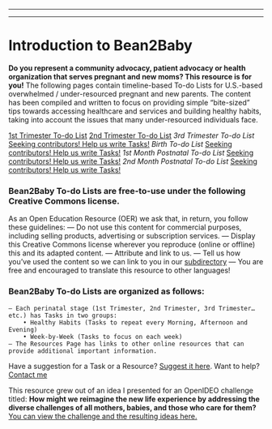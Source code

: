 
---
---
# Introduction to Bean2Baby

**Do you represent a community advocacy, patient advocacy or health organization that serves pregnant and new moms? This resource is for you!**
The following pages contain timeline-based To-do Lists for U.S.-based overwhelmed / under-resourced pregnant and new parents. The content has been compiled and written to focus on providing simple “bite-sized” tips towards accessing healthcare and services and building  healthy habits, taking into account the issues that many under-resourced individuals face.

[1st Trimester To-do List](#)
[2nd Trimester To-do List](#)
*3rd Trimester To-do List* [Seeking contributors! Help us write Tasks!](#)
*Birth To-do List* [Seeking contributors! Help us write Tasks!](#)
*1st Month Postnatal To-do List* [Seeking contributors! Help us write Tasks!](#)
*2nd Month Postnatal To-do List* [Seeking contributors! Help us write Tasks!](#)

### Bean2Baby To-do Lists are free-to-use under the following Creative Commons license. 
As an Open Education Resource (OER) we ask that, in return, you follow these guidelines:
	— Do not use this content for commercial purposes, including selling products, advertising or subscription services.
	— Display this Creative Commons license wherever you reproduce (online or offline) this and its adapted content.
	— Attribute and link to us.
	— Tell us how you’ve used the content so we can link to you in our [subdirectory](#)
	— You are free and encouraged to translate this resource to other languages! 

### Bean2Baby To-do Lists are organized as follows:
	— Each perinatal stage (1st Trimester, 2nd Trimester, 3rd Trimester… etc.) has Tasks in two groups:
		• Healthy Habits (Tasks to repeat every Morning, Afternoon and Evening)
		• Week-by-Week (Tasks to focus on each week)
	— The Resources Page has links to other online resources that can provide additional important information.

Have a suggestion for a Task or a Resource? [Suggest it here](#).
Want to help? [Contact me](#)

This resource grew out of an idea I presented for an OpenIDEO challenge titled:
**How might we reimagine the new life experience by addressing the diverse challenges of all mothers, babies, and those who care for them?** [You can view the challenge and the resulting ideas here.](#)

